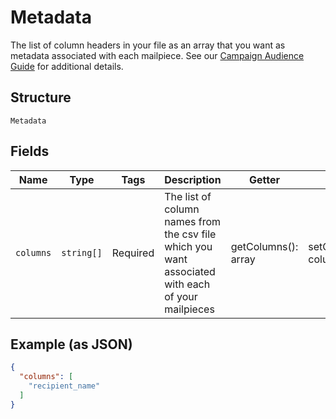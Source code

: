
# Metadata

The list of column headers in your file as an array that you want as metadata associated with each mailpiece. See our <a href="https://help.lob.com/print-and-mail/building-a-mail-strategy/campaign-or-triggered-sends/campaign-audience-guide#required-columns-2" target="_blank">Campaign Audience Guide</a> for additional details.

## Structure

`Metadata`

## Fields

| Name | Type | Tags | Description | Getter | Setter |
|  --- | --- | --- | --- | --- | --- |
| `columns` | `string[]` | Required | The list of column names from the csv file which you want associated with each of your mailpieces | getColumns(): array | setColumns(array columns): void |

## Example (as JSON)

```json
{
  "columns": [
    "recipient_name"
  ]
}
```

